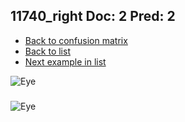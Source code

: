 ## 11740_right Doc: 2 Pred: 2
- [Back to confusion matrix](https://github.com/juliandewit/kaggle_retinopathy/blob/master/matrix.md)
- [Back to list](https://github.com/juliandewit/kaggle_retinopathy/blob/master/lists/22/list.md)
- [Next example in list](https://github.com/juliandewit/kaggle_retinopathy/blob/master/lists/22/11/11759_left.md)

![Eye](https://retinopaty.blob.core.windows.net/size1024/11740_right_2.jpeg)

### 

![Eye]()

